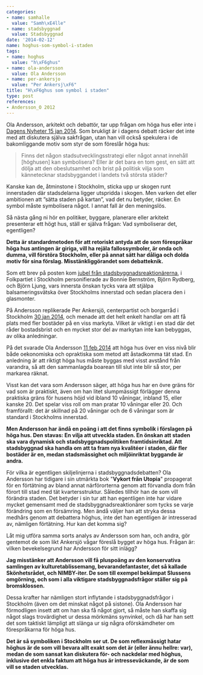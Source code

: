 ```yaml
---
categories:
- name: samhalle
  value: "Samh\xE4lle"
- name: stadsbyggnad
  value: Stadsbyggnad
date: '2014-02-12'
name: hoghus-som-symbol-i-staden
tags:
- name: hoghus
  value: "h\xF6ghus"
- name: ola-andersson
  value: Ola Andersson
- name: per-ankersjo
  value: "Per Ankersj\xF6"
title: "H\xF6ghus som symbol i staden"
type: post
references:
- Andersson_O 2012
---
```

Ola Andersson, arkitekt och debattör, tar upp frågan om höga hus eller inte i [Dagens Nyheter 15 jan 2014](http://www.dn.se/kultur-noje/kulturdebatt/darfor-drabbas-politiker-av-hoga-hus-febern/). Som brukligt är i dagens debatt räcker det inte med att diskutera själva sakfrågan, utan han vill också spekulera i de bakomliggande motiv som styr de som föreslår höga hus:

> Finns det någon stadsutvecklingsstrategi eller något annat innehåll [höghusen] kan symbolisera? Eller är det bara en tom gest, en sätt att dölja att den obeslutsamhet och brist på politisk vilja som kännetecknar stadsbyggandet i landets två största städer?

Kanske kan de, åtminstone i Stockholm, sticka upp ur skogen runt innerstaden där stadsdelarna ligger utspridda i skogen. Men varken det eller ambitionen att ”sätta staden på kartan”, vad det nu betyder, räcker. En symbol måste symbolisera något. I annat fall är den meningslös.

Så nästa gång ni hör en politiker, byggare, planerare eller arkitekt presenterar ett högt hus, ställ er själva frågan: Vad symboliserar det, egentligen?

**Detta är standardmetoden för att retoriskt antyda att de som förespråkar höga hus antingen är giriga, vill ha rejäla fallossymboler, är onda och dumma, vill förstöra Stockholm, eller på annat sätt har dåliga och dolda motiv för sina förslag. Misstänkliggörandet som debatteknik.**

Som ett brev på posten kom [jubel från stadsbyggnadsreaktionärerna](http://www.stockholmskyline.se/2014/01/markligt-svar-i-skyskrapedebatten/), i Folkpartiet i Stockholm personifierade av Bonnie Bernström, Björn Rydberg, och Björn Ljung, vars innersta önskan tycks vara att stjälpa balsameringsvätska över Stockholms innerstad och sedan placera den i glasmonter.

På Andersson replikerade Per Ankersjö, centerpartist och borgarråd i Stockholm [30 jan 2014](http://www.dn.se/kultur-noje/kulturdebatt/per-ankersjo-klimatsmart-att-bygga-hoga-hus/), och menade att det helt enkelt handlar om att få plats med fler bostäder på en viss markyta. Vilket är viktigt i en stad där det råder bostadsbrist och en mycket stor del av markytan inte kan bebyggas, av olika anledningar.

På det svarade Ola Andersson [11 feb 2014](http://www.dn.se/kultur-noje/kulturdebatt/tatbebyggda-kvarter-ger-fler-bostader-an-enstaka-hoga-hus/) att höga hus över en viss nivå blir både oekonomiska och opraktiska som metod att åstadkomma tät stad. En anledning är att riktigt höga hus måste byggas med visst avstånd från varandra, så att den sammanlagda boarean till slut inte blir så stor, per markarea räknat.

Visst kan det vara som Andersson säger, att höga hus har en övre gräns för vad som är praktiskt, även om han litet slumpmässigt förlägger denna praktiska gräns för husens höjd vid ibland 10 våningar, inbland 15, eller kanske 20. Det spelar viss roll om man pratar 10 våningar eller 20. Och framförallt: det är skillnad på 20 våningar och de 6 våningar som är standard i Stockholms innerstad.

**Men Andersson har ändå en poäng i att det finns symbolik i förslagen på höga hus. Den stavas: En vilja att utveckla staden. En önskan att staden ska vara dynamisk och stadsbyggnadspolitiken framtidsinriktad. Att stadsbyggnad ska handla om att ta fram nya kvalitéer i staden, där fler bostäder är en, medan stadsmässighet och miljöinriktat byggande är andra.**

För vilka är egentligen skiljelinjerna i stadsbyggnadsdebatten? Ola Andersson har tidigare i sin utmärkta bok "**Vykort från Utopia**" propagerat för en förtätning av bland annat närförorterna genom att förvandla dom från förort till stad med tät kvartersstruktur. Således tillhör han de som vill förändra staden. Det betyder i sin tur att han egentligen inte har vidare mycket gemensamt med de stadsbyggnadsreaktionärer som tycks se varje förändring som en försämring. Men ändå väljer han att stryka dessa medhårs genom att debattera höghus, inte det han egentligen är intresserad av, nämligen förtätning. Hur kan det komma sig?

Låt mig utföra samma sorts analys av Andersson som han, och andra, gör gentemot de som likt Ankersjö vågar föreslå bygget av höga hus. Frågan är: vilken bevekelsegrund har Andersson för sitt inlägg?

**Jag misstänker att Andersson vill få pluspoäng av den konservativa samlingen av kulturetablissemang, bevarandefantaster, det så kallade Skönhetsrådet, och NIMBY-iter. De som till exempel bekämpat Slussens omgörning, och som i alla viktigare stadsbyggnadsfrågor ställer sig på bromsklossen.**

Dessa krafter har nämligen stort inflytande i stadsbyggnadsfrågor i Stockholm (även om det minskat något på sistone). Ola Andersson har förmodligen insett att om han ska få något gjort, så måste han skaffa sig något slags trovärdighet ur dessa mörkmäns synvinkel, och då har han sett det som taktiskt lämpligt att slänga ur sig några oförskämdheter om förespråkarna för höga hus.

**Det är så symboliken i Stockholm ser ut. De som reflexmässigt hatar höghus är de som vill bevara allt exakt som det är (eller ännu hellre: var), medan de som sansat kan diskutera för- och nackdelar med höghus, inklusive det enkla faktum att höga hus är intresseväckande, är de som vill se staden utvecklas.**
